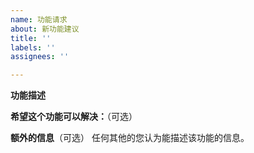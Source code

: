 ```yaml
---
name: 功能请求
about: 新功能建议
title: ''
labels: ''
assignees: ''

---
```


**功能描述**
<!-- 请简明介绍您想要的功能 -->

**希望这个功能可以解决：**（可选）
<!-- 请讲述您为什么需要这样的功能 -->

**额外的信息**（可选）
任何其他的您认为能描述该功能的信息。

<!-- 最后 -->
<!-- 可以点下右上角的 Preview 确认预览样式是否理想 -->
